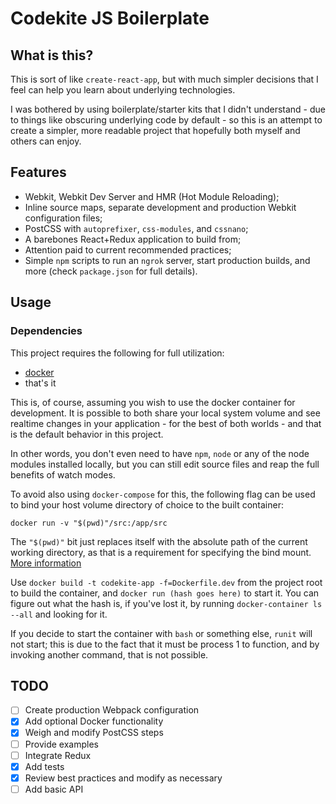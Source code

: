 # Codekite JS Boilerplate
## What is this?
This is sort of like `create-react-app`, but with much simpler
decisions that I feel can help you learn about underlying technologies.

I was bothered by using boilerplate/starter kits that I didn't
understand - due to things like obscuring underlying code by default -
so this is an attempt to create a simpler, more readable project that
hopefully both myself and others can enjoy.

## Features

- Webkit, Webkit Dev Server and HMR (Hot Module Reloading);
- Inline source maps, separate development and production Webkit
configuration files;
- PostCSS with `autoprefixer`, `css-modules`, and `cssnano`;
- A barebones React+Redux application to build from;
- Attention paid to current recommended practices;
- Simple `npm` scripts to run an `ngrok` server, start production
    builds, and more (check `package.json` for full details).

## Usage

### Dependencies

This project requires the following for full utilization:

- [docker](https://www.docker.com/)
- that's it

This is, of course, assuming you wish to use the docker container for
development. It is possible to both share your local system volume and
see realtime changes in your application - for the best of both worlds -
and that is the default behavior in this project.

In other words, you don't even need to have `npm`, `node` or any of the
node modules installed locally, but you can still edit source files and
reap the full benefits of watch modes.

To avoid also using `docker-compose` for this, the following flag can
be used to bind your host volume directory of choice to the built
container:

`docker run -v "$(pwd)"/src:/app/src`

The `"$(pwd)"` bit just replaces itself with the absolute path of the
current working directory, as that is a requirement for specifying the
bind mount. [More information](https://docs.docker.com/storage/bind-mounts/)

Use `docker build -t codekite-app -f=Dockerfile.dev` from the project
root to build the container, and `docker run (hash goes here)` to start
it. You can figure out what the hash is, if you've lost it, by running
`docker-container ls --all` and looking for it.

If you decide to start the container with `bash` or something else,
`runit` will not start; this is due to the fact that it must be process
1 to function, and by invoking another command, that is not possible.

## TODO
- [ ] Create production Webpack configuration
- [x] Add optional Docker functionality
- [x] Weigh and modify PostCSS steps
- [ ] Provide examples
- [ ] Integrate Redux
- [x] Add tests
- [x] Review best practices and modify as necessary
- [ ] Add basic API
